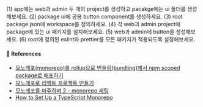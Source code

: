 (1) app에는 web과 admin 두 개의 project를 생성하고 pacakge에는 ui 폴더를 생성해보세요.
(2) package ui에 공용 button component를 생성하세요.
(3) root package.json에 workspace를 정의하세요.
(4) 각 web과 admin project에 package에 있는 ui 패키지를 설치해보세요.
(5) web과 admin에 button을 생성해보세요.
(6) root에 정의된 eslint와 prettier를 모든 패키지가 적용되도록 설정해보세요.

#### 🔎 References

- [모노레포(monorepo)를 rollup으로 번들링(bundling)해서 npm scoped package로 배포하기](https://velog.io/@devjeenie/모노레포monorepo를-rollup으로-번들링bundling해서-npm-scoped-package로-배포하기)
- [모노레포로 리액트 프로젝트 만들기](https://imch.dev/posts/make-react-app-with-monorepo/)
- [모노레포를 마주하며 2 - monorepo 세팅](https://devlog.juntae.kim/post/as-I-face-the-monorepo-2)
- [How to Set Up a TypeScript Monorepo](https://earthly.dev/blog/setup-typescript-monorepo/)
